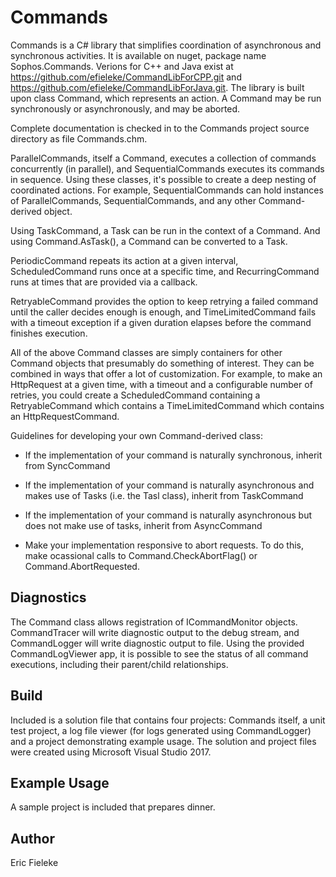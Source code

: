 Commands
=========

Commands is a C# library that simplifies coordination of asynchronous and synchronous activities. It is available on nuget, package name Sophos.Commands. Verions for C++ and Java exist at https://github.com/efieleke/CommandLibForCPP.git and https://github.com/efieleke/CommandLibForJava.git. The library is built upon class Command, which represents an action. A Command may be run synchronously or asynchronously, and may be aborted.

Complete documentation is checked in to the Commands project source directory as file Commands.chm.

ParallelCommands, itself a Command, executes a collection of commands concurrently (in parallel), and SequentialCommands executes its commands in sequence. Using these classes, it's possible to create a deep nesting of coordinated actions. For example, SequentialCommands can hold instances of ParallelCommands, SequentialCommands, and any other Command-derived object.

Using TaskCommand, a Task can be run in the context of a Command. And using Command.AsTask(), a Command can be converted to a Task.

PeriodicCommand repeats its action at a given interval, ScheduledCommand runs once at a specific time, and RecurringCommand runs at times that are provided via a callback.

RetryableCommand provides the option to keep retrying a failed command until the caller decides enough is enough, and TimeLimitedCommand fails with a timeout exception if a given duration elapses before the command finishes execution.

All of the above Command classes are simply containers for other Command objects that presumably do something of interest. They can be combined in ways that offer a lot of customization. For example, to make an HttpRequest at a given time, with a timeout and a configurable number of retries, you could create a ScheduledCommand containing a RetryableCommand which contains a TimeLimitedCommand which contains an HttpRequestCommand.

Guidelines for developing your own Command-derived class:

- If the implementation of your command is naturally synchronous, inherit from SyncCommand

- If the implementation of your command is naturally asynchronous and makes use of Tasks (i.e. the Tasl class), inherit from TaskCommand

- If the implementation of your command is naturally asynchronous but does not make use of tasks, inherit from AsyncCommand

- Make your implementation responsive to abort requests. To do this, make ocassional calls to Command.CheckAbortFlag() or Command.AbortRequested.

Diagnostics
----
The Command class allows registration of ICommandMonitor objects. CommandTracer will write diagnostic output to the debug stream, and CommandLogger will write diagnostic output to file. Using the provided CommandLogViewer app, it is possible to see the status of all command executions, including their parent/child relationships.

Build
----
Included is a solution file that contains four projects: Commands itself, a unit test project, a log file viewer (for logs generated using CommandLogger) and a project demonstrating example usage. The solution and project files were created using Microsoft Visual Studio 2017.

Example Usage
----
A sample project is included that prepares dinner.

Author
----
Eric Fieleke
